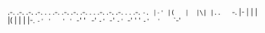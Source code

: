 .-. .-. .-. .-. . . .-.   .-. .-. .-. . . .-. .-. .-. . .   .-. 
`-. |-' |(   |  |\| |..   `-. |-  |   | | |(   |   |   |    |-. 
`-' '   ' ' `-' ' ` `-'   `-' `-' `-' `-' ' ' `-'  '   `    `-' 
